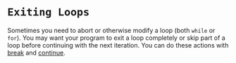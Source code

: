 # `Exiting Loops`

Sometimes you need to abort or otherwise modify a loop (both `while` or `for`). You may want your program to exit a loop completely or skip part of a loop before continuing with the next iteration. You can do these actions with [break](keyword-break) and [continue](keyword-continue).

[keyword-break]: ./concepts/keywords/break.md
[keyword-continue]: ./concepts/keywords/continue.md
